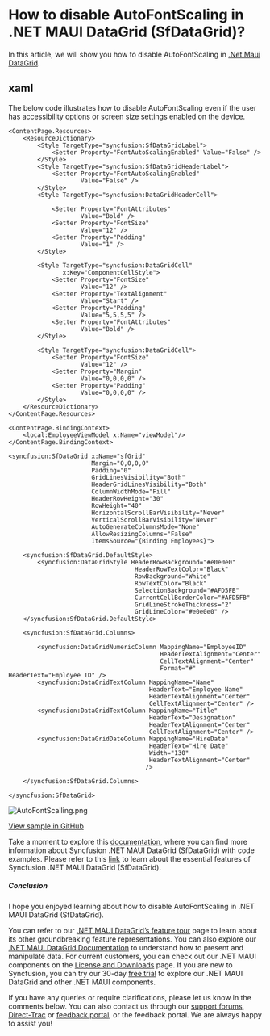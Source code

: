 # How to disable AutoFontScaling in .NET MAUI DataGrid (SfDataGrid)?
In this article, we will show you how to disable AutoFontScaling in [.Net Maui DataGrid](https://www.syncfusion.com/maui-controls/maui-datagrid).

## xaml
The below code illustrates how to disable AutoFontScaling even if the user has accessibility options or screen size settings enabled on the device.
```
<ContentPage.Resources>
    <ResourceDictionary>
        <Style TargetType="syncfusion:SfDataGridLabel">
            <Setter Property="FontAutoScalingEnabled" Value="False" />
        </Style>
        <Style TargetType="syncfusion:SfDataGridHeaderLabel">
            <Setter Property="FontAutoScalingEnabled"
                    Value="False" />
        </Style>
        <Style TargetType="syncfusion:DataGridHeaderCell">

            <Setter Property="FontAttributes"
                    Value="Bold" />
            <Setter Property="FontSize"
                    Value="12" />
            <Setter Property="Padding"
                    Value="1" />
        </Style>

        <Style TargetType="syncfusion:DataGridCell"
               x:Key="ComponentCellStyle">
            <Setter Property="FontSize"
                    Value="12" />
            <Setter Property="TextAlignment"
                    Value="Start" />
            <Setter Property="Padding"
                    Value="5,5,5,5" />
            <Setter Property="FontAttributes"
                    Value="Bold" />
        </Style>

        <Style TargetType="syncfusion:DataGridCell">
            <Setter Property="FontSize"
                    Value="12" />
            <Setter Property="Margin"
                    Value="0,0,0,0" />
            <Setter Property="Padding"
                    Value="0,0,0,0" />
        </Style>
    </ResourceDictionary>
</ContentPage.Resources>

<ContentPage.BindingContext>
    <local:EmployeeViewModel x:Name="viewModel"/>
</ContentPage.BindingContext>

<syncfusion:SfDataGrid x:Name="sfGrid"
                       Margin="0,0,0,0"
                       Padding="0"
                       GridLinesVisibility="Both"
                       HeaderGridLinesVisibility="Both"
                       ColumnWidthMode="Fill"
                       HeaderRowHeight="30"
                       RowHeight="40"
                       HorizontalScrollBarVisibility="Never"
                       VerticalScrollBarVisibility="Never"
                       AutoGenerateColumnsMode="None"
                       AllowResizingColumns="False"
                       ItemsSource="{Binding Employees}">

    <syncfusion:SfDataGrid.DefaultStyle>
        <syncfusion:DataGridStyle HeaderRowBackground="#e0e0e0"
                                   HeaderRowTextColor="Black"
                                   RowBackground="White"
                                   RowTextColor="Black"
                                   SelectionBackground="#AFD5FB"
                                   CurrentCellBorderColor="#AFD5FB"
                                   GridLineStrokeThickness="2"
                                   GridLineColor="#e0e0e0" />
    </syncfusion:SfDataGrid.DefaultStyle>

    <syncfusion:SfDataGrid.Columns>

        <syncfusion:DataGridNumericColumn MappingName="EmployeeID"
                                          HeaderTextAlignment="Center"
                                          CellTextAlignment="Center"
                                          Format="#" HeaderText="Employee ID" />
        <syncfusion:DataGridTextColumn MappingName="Name" 
                                       HeaderText="Employee Name"
                                       HeaderTextAlignment="Center"
                                       CellTextAlignment="Center" />
        <syncfusion:DataGridTextColumn MappingName="Title"
                                       HeaderText="Designation"
                                       HeaderTextAlignment="Center"
                                       CellTextAlignment="Center" />
        <syncfusion:DataGridDateColumn MappingName="HireDate"
                                       HeaderText="Hire Date"
                                       Width="130"
                                       HeaderTextAlignment="Center"
                                      />

    </syncfusion:SfDataGrid.Columns>

</syncfusion:SfDataGrid>
```

![AutoFontScalling.png](https://support.syncfusion.com/kb/agent/attachment/inline?token=eyJhbGciOiJodHRwOi8vd3d3LnczLm9yZy8yMDAxLzA0L3htbGRzaWctbW9yZSNobWFjLXNoYTI1NiIsInR5cCI6IkpXVCJ9.eyJpZCI6IjMyODAzIiwib3JnaWQiOiIzIiwiaXNzIjoic3VwcG9ydC5zeW5jZnVzaW9uLmNvbSJ9.c8_BGUrUs_hUM6F2n_hGDzxD2kU_Iracyb4OzzgjqV4)
 
[View sample in GitHub](https://github.com/SyncfusionExamples/How-to-disable-AutoFontScaling-in-.NET-MAUI-DataGrid)

Take a moment to explore this [documentation](https://help.syncfusion.com/maui/datagrid/overview), where you can find more information about Syncfusion .NET MAUI DataGrid (SfDataGrid) with code examples. Please refer to this [link](https://www.syncfusion.com/maui-controls/maui-datagrid) to learn about the essential features of Syncfusion .NET MAUI DataGrid (SfDataGrid).
 
##### Conclusion
 
I hope you enjoyed learning about how to disable AutoFontScaling in .NET MAUI DataGrid (SfDataGrid).
 
You can refer to our [.NET MAUI DataGrid’s feature tour](https://www.syncfusion.com/maui-controls/maui-datagrid) page to learn about its other groundbreaking feature representations. You can also explore our [.NET MAUI DataGrid Documentation](https://help.syncfusion.com/maui/datagrid/getting-started) to understand how to present and manipulate data. 
For current customers, you can check out our .NET MAUI components on the [License and Downloads](https://www.syncfusion.com/sales/teamlicense) page. If you are new to Syncfusion, you can try our 30-day [free trial](https://www.syncfusion.com/downloads/maui) to explore our .NET MAUI DataGrid and other .NET MAUI components.
 
If you have any queries or require clarifications, please let us know in the comments below. You can also contact us through our [support forums](https://www.syncfusion.com/forums), [Direct-Trac](https://support.syncfusion.com/create) or [feedback portal](https://www.syncfusion.com/feedback/maui?control=sfdatagrid), or the feedback portal. We are always happy to assist you!